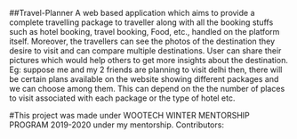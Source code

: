 ##Travel-Planner
A web based application which aims to provide a complete travelling package to traveller along with all the booking stuffs such as hotel booking, travel booking, Food, etc., handled on the platform itself. Moreover, the travellers can see the photos of the destination they desire to visit and can compare multiple destinations. User can share their pictures which would help others to get more insights about the destination. Eg: suppose me and my 2 friends are planning to visit delhi then, there will be certain plans available on the website showing different packages and we can choose among them. This can depend on the the number of places to visit associated with each package or the type of hotel etc.

#This project was made under WOOTECH WINTER MENTORSHIP PROGRAM 2019-2020 under my mentorship.
 Contributors:
 
 
 
